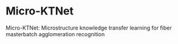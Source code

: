 # Micro-KTNet
Micro-KTNet: Microstructure knowledge transfer learning for fiber masterbatch agglomeration recognition
